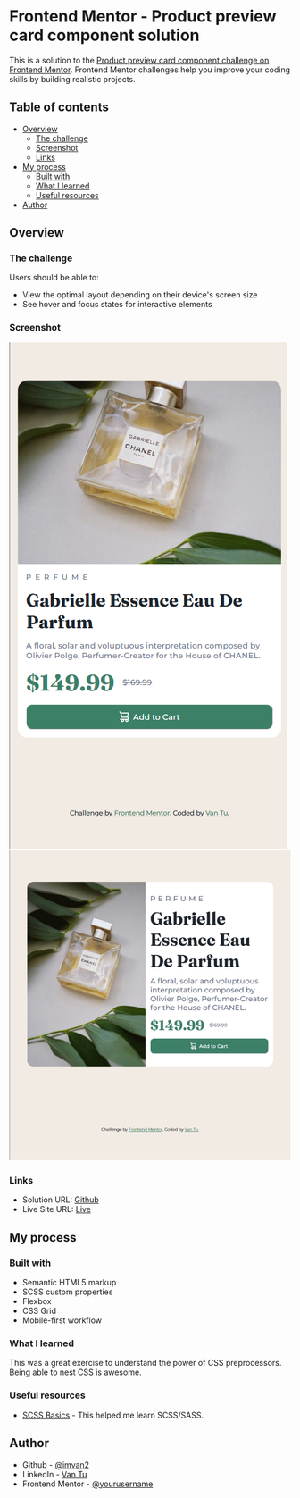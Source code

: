 # Frontend Mentor - Product preview card component solution

This is a solution to the [Product preview card component challenge on Frontend Mentor](https://www.frontendmentor.io/challenges/product-preview-card-component-GO7UmttRfa). Frontend Mentor challenges help you improve your coding skills by building realistic projects.

## Table of contents

- [Overview](#overview)
  - [The challenge](#the-challenge)
  - [Screenshot](#screenshot)
  - [Links](#links)
- [My process](#my-process)
  - [Built with](#built-with)
  - [What I learned](#what-i-learned)
  - [Useful resources](#useful-resources)
- [Author](#author)

## Overview

### The challenge

Users should be able to:

- View the optimal layout depending on their device's screen size
- See hover and focus states for interactive elements

### Screenshot

![Mobile](images/product-preview-card-mobile.png)
![Desktop](images/product-preview-card-desktop.png)

### Links

- Solution URL: [Github](https://github.com/imvan2/product-preview-card)
- Live Site URL: [Live](https://imvan2.github.io/product-preview-card/)

## My process

### Built with

- Semantic HTML5 markup
- SCSS custom properties
- Flexbox
- CSS Grid
- Mobile-first workflow

### What I learned

This was a great exercise to understand the power of CSS preprocessors. Being able to nest CSS is awesome.

### Useful resources

- [SCSS Basics](https://sass-lang.com/guide/) - This helped me learn SCSS/SASS.

## Author

- Github - [@imvan2](https://github.com/imvan2)
- LinkedIn - [Van Tu](https://www.linkedin.com/in/van-tu/)
- Frontend Mentor - [@yourusername](https://www.frontendmentor.io/profile/imvan2)
